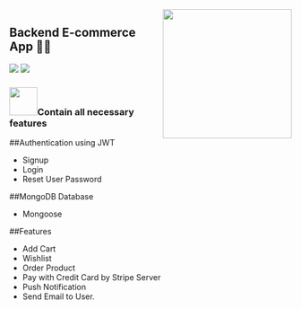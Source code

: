 <img align='right' src="https://media.giphy.com/media/M9gbBd9nbDrOTu1Mqx/giphy.gif" width="230">
 
## Backend E-commerce App 👨‍💻

[![](https://img.shields.io/badge/Facebook-AnhQuanNguyen-blue)](https://www.facebook.com/anhquan291/)
[![](https://img.shields.io/badge/Gmail-anhquan291%40gmail.com-red)](mailto:anhquan291@gmail.com)

### <img src="https://media.giphy.com/media/VgCDAzcKvsR6OM0uWg/giphy.gif" width="50">Contain all necessary features 

##Authentication using JWT
  - Signup
  - Login 
  - Reset User Password
  
##MongoDB Database
  - Mongoose
  
##Features
  - Add Cart
  - Wishlist
  - Order Product
  - Pay with Credit Card by Stripe Server
  - Push Notification
  - Send Email to User.




